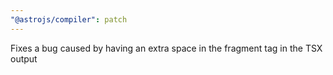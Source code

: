 ```yaml
---
"@astrojs/compiler": patch
---
```


Fixes a bug caused by having an extra space in the fragment tag in the TSX output

